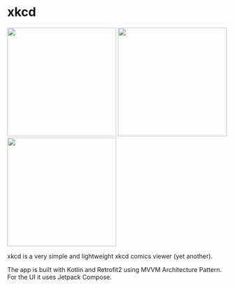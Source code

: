 # xkcd

<img src="https://user-images.githubusercontent.com/9037944/166487421-80afa4c9-64ea-4a7c-9a88-bcd00c73ab30.jpg" width="250"> <img src="https://user-images.githubusercontent.com/9037944/166487435-fe2e9e2a-e71c-459e-a204-d07cc31081ca.jpg" width="250"> <img src="https://user-images.githubusercontent.com/9037944/166487455-490559bf-80a8-40b3-b049-39e1f32b9794.jpg" width="250">


xkcd is a very simple and lightweight xkcd comics viewer (yet another).

The app is built with Kotlin and Retrofit2 using MVVM Architecture Pattern. For the UI it uses Jetpack Compose.
